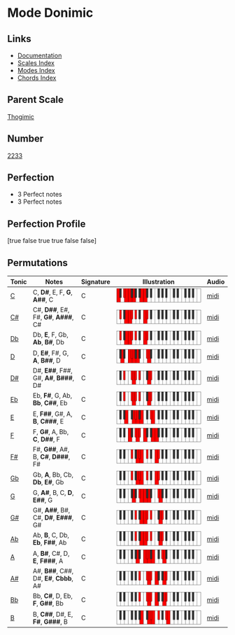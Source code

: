 # Mode Donimic

## Links

- [Documentation](index.md)
- [Scales Index](Scales.md)
- [Modes Index](Modes.md)
- [Chords Index](Chords.md)

## Parent Scale

[Thogimic](ScaleThogimic.md)

## Number

[2233](https://ianring.com/musictheory/scales/2233)

## Perfection

- 3 Perfect notes
- 3 Perfect notes

## Perfection Profile

[true false true true false false]

## Permutations

| Tonic | Notes | Signature | Illustration | Audio |
|-------|-------|-----------|--------------|-------|
| [C](ModeCNaturalDonimic.md) | C, **D#**, E, F, **G**, **A##**, C | C | ![CNaturalDonimic](ModeCNaturalDonimic.png) | [midi](https://github.com/edipermadi/music/blob/main/docs/ModeCNaturalDonimic.mid?raw=true) |
| [C#](ModeCSharpDonimic.md) | C#, **D##**, E#, F#, **G#**, **A###**, C# | C | ![CSharpDonimic](ModeCSharpDonimic.png) | [midi](https://github.com/edipermadi/music/blob/main/docs/ModeCSharpDonimic.mid?raw=true) |
| [Db](ModeDFlatDonimic.md) | Db, **E**, F, Gb, **Ab**, **B#**, Db | C | ![DFlatDonimic](ModeDFlatDonimic.png) | [midi](https://github.com/edipermadi/music/blob/main/docs/ModeDFlatDonimic.mid?raw=true) |
| [D](ModeDNaturalDonimic.md) | D, **E#**, F#, G, **A**, **B##**, D | C | ![DNaturalDonimic](ModeDNaturalDonimic.png) | [midi](https://github.com/edipermadi/music/blob/main/docs/ModeDNaturalDonimic.mid?raw=true) |
| [D#](ModeDSharpDonimic.md) | D#, **E##**, F##, G#, **A#**, **B###**, D# | C | ![DSharpDonimic](ModeDSharpDonimic.png) | [midi](https://github.com/edipermadi/music/blob/main/docs/ModeDSharpDonimic.mid?raw=true) |
| [Eb](ModeEFlatDonimic.md) | Eb, **F#**, G, Ab, **Bb**, **C##**, Eb | C | ![EFlatDonimic](ModeEFlatDonimic.png) | [midi](https://github.com/edipermadi/music/blob/main/docs/ModeEFlatDonimic.mid?raw=true) |
| [E](ModeENaturalDonimic.md) | E, **F##**, G#, A, **B**, **C###**, E | C | ![ENaturalDonimic](ModeENaturalDonimic.png) | [midi](https://github.com/edipermadi/music/blob/main/docs/ModeENaturalDonimic.mid?raw=true) |
| [F](ModeFNaturalDonimic.md) | F, **G#**, A, Bb, **C**, **D##**, F | C | ![FNaturalDonimic](ModeFNaturalDonimic.png) | [midi](https://github.com/edipermadi/music/blob/main/docs/ModeFNaturalDonimic.mid?raw=true) |
| [F#](ModeFSharpDonimic.md) | F#, **G##**, A#, B, **C#**, **D###**, F# | C | ![FSharpDonimic](ModeFSharpDonimic.png) | [midi](https://github.com/edipermadi/music/blob/main/docs/ModeFSharpDonimic.mid?raw=true) |
| [Gb](ModeGFlatDonimic.md) | Gb, **A**, Bb, Cb, **Db**, **E#**, Gb | C | ![GFlatDonimic](ModeGFlatDonimic.png) | [midi](https://github.com/edipermadi/music/blob/main/docs/ModeGFlatDonimic.mid?raw=true) |
| [G](ModeGNaturalDonimic.md) | G, **A#**, B, C, **D**, **E##**, G | C | ![GNaturalDonimic](ModeGNaturalDonimic.png) | [midi](https://github.com/edipermadi/music/blob/main/docs/ModeGNaturalDonimic.mid?raw=true) |
| [G#](ModeGSharpDonimic.md) | G#, **A##**, B#, C#, **D#**, **E###**, G# | C | ![GSharpDonimic](ModeGSharpDonimic.png) | [midi](https://github.com/edipermadi/music/blob/main/docs/ModeGSharpDonimic.mid?raw=true) |
| [Ab](ModeAFlatDonimic.md) | Ab, **B**, C, Db, **Eb**, **F##**, Ab | C | ![AFlatDonimic](ModeAFlatDonimic.png) | [midi](https://github.com/edipermadi/music/blob/main/docs/ModeAFlatDonimic.mid?raw=true) |
| [A](ModeANaturalDonimic.md) | A, **B#**, C#, D, **E**, **F###**, A | C | ![ANaturalDonimic](ModeANaturalDonimic.png) | [midi](https://github.com/edipermadi/music/blob/main/docs/ModeANaturalDonimic.mid?raw=true) |
| [A#](ModeASharpDonimic.md) | A#, **B##**, C##, D#, **E#**, **Cbbb**, A# | C | ![ASharpDonimic](ModeASharpDonimic.png) | [midi](https://github.com/edipermadi/music/blob/main/docs/ModeASharpDonimic.mid?raw=true) |
| [Bb](ModeBFlatDonimic.md) | Bb, **C#**, D, Eb, **F**, **G##**, Bb | C | ![BFlatDonimic](ModeBFlatDonimic.png) | [midi](https://github.com/edipermadi/music/blob/main/docs/ModeBFlatDonimic.mid?raw=true) |
| [B](ModeBNaturalDonimic.md) | B, **C##**, D#, E, **F#**, **G###**, B | C | ![BNaturalDonimic](ModeBNaturalDonimic.png) | [midi](https://github.com/edipermadi/music/blob/main/docs/ModeBNaturalDonimic.mid?raw=true) |
